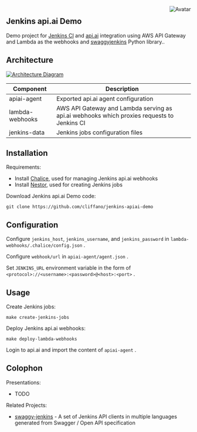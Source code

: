 <img align="right" src="https://raw.github.com/cliffano/jenkins-apiai-demo/master/avatar.jpg" alt="Avatar"/>

Jenkins api.ai Demo
-------------------

Demo project for [Jenkins CI](http://jenkins-ci.org) and [api.ai](http://api.ai) integration using AWS API Gateway and Lambda as the webhooks and [swaggyjenkins](https://pypi.python.org/pypi/swaggyjenkins) Python library..

Architecture
------------

[![Architecture Diagram](https://raw.github.com/cliffano/jenkins-apiai-demo/master/architecture.jpg)](https://raw.github.com/cliffano/jenkins-apiai-demo/master/architecture.jpg)

| Component       | Description                                                                                |
|-----------------|--------------------------------------------------------------------------------------------|
| apiai-agent     | Exported api.ai agent configuration                                                        |
| lambda-webhooks | AWS API Gateway and Lambda serving as api.ai webhooks which proxies requests to Jenkins CI |
| jenkins-data    | Jenkins jobs configuration files                                                           |

Installation
------------

Requirements:

* Install [Chalice](https://github.com/awslabs/chalice), used for managing Jenkins api.ai webhooks
* Install [Nestor](https://github.com/cliffano/nestor), used for creating Jenkins jobs

Download Jenkins api.ai Demo code:

    git clone https://github.com/cliffano/jenkins-apiai-demo

Configuration
-------------

Configure `jenkins_host`, `jenkins_username`, and `jenkins_password` in `lambda-webhooks/.chalice/config.json` .

Configure `webhook/url` in `apiai-agent/agent.json` .

Set `JENKINS_URL` environment variable in the form of `<protocol>://<username>:<password>@<host>:<port>` .

Usage
-----

Create Jenkins jobs:

    make create-jenkins-jobs

Deploy Jenkins api.ai webhooks:

    make deploy-lambda-webhooks

Login to api.ai and import the content of `apiai-agent` .


Colophon
--------

Presentations:

* TODO

Related Projects:

* [swaggy-jenkins](http://github.com/cliffano/swaggy-jenkins) - A set of Jenkins API clients in multiple languages generated from Swagger / Open API specification
